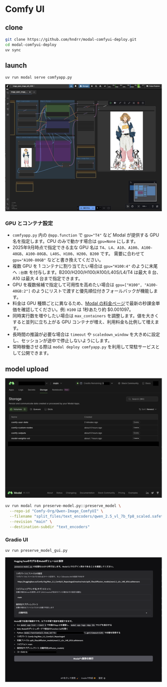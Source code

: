 # Comfy UI

## clone

```bash
git clone https://github.com/hndrr/modal-comfyui-deploy.git
cd modal-comfyui-deploy
uv sync
```

## launch

```bash
uv run modal serve comfyapp.py
```

![ComfyUI](assets/2025-09-28-21-11-34.png)

### GPU とコンテナ設定

- `comfyapp.py` 内の `@app.function` で `gpu="T4"` など Modal が提供する GPU 名を指定します。CPU のみで動かす場合は `gpu=None` にします。
- 2025年9月時点で指定できる主な GPU 名は
   `T4`、`L4`、`A10`、`A100`、`A100-40GB`、`A100-80GB`、`L40S`、`H100`、`H200`、`B200`
   です。
   需要に合わせて `gpu="A100-80GB"` などと書き換えてください。
- 複数 GPU を 1 コンテナに割り当てたい場合は `gpu="H100:4"` のように末尾へ `:台数` を付与します。B200/H200/H100/A100/L40S/L4/T4 は最大 8 台、A10 は最大 4 台まで指定できます。
- GPU を複数候補で指定して可用性を高めたい場合は `gpu=["H100", "A100-40GB:2"]` のようにリストで渡すと優先順位付きフォールバックが機能します。
- 料金は GPU 種類ごとに異なるため、[Modal の料金ページ](https://modal.com/pricing)で最新の秒課金単価を確認してください。例: `H100` は 1秒あたり約 $0.001097。
- 同時実行数を増やしたい場合は `max_containers` を調整します。値を大きくすると並列に立ち上がる GPU コンテナが増え、利用料金も比例して増えます。
- 長時間の推論が必要な場合は `timeout` や `scaledown_window` を大きめに設定し、セッションが途中で停止しないようにします。
- 常時稼働させる際は `modal deploy comfyapp.py` を利用して常駐サービスとして公開できます。

## model upload
![Modal/Storage](assets/2025-09-28-23-54-39.png)


```bash
uv run modal run preserve-model.py::preserve_model \
  --repo-id "Comfy-Org/Qwen-Image_ComfyUI" \
  --filename "split_files/text_encoders/qwen_2.5_vl_7b_fp8_scaled.safetensors" \
  --revision "main" \
  --destination-subdir "text_encoders"
```

### Gradio UI

```bash
uv run preserve_model_gui.py
```

![Gradio](assets/2025-09-28-22-01-40.png)
